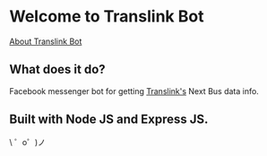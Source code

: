 Welcome to Translink Bot
=========================

[About Translink Bot](https://gomix.com/about)


What does it do?
----------------

Facebook messenger bot for getting [Translink's](http://translink.ca) Next Bus data info. 

Built with Node JS and Express JS.
-----------------

\ ゜o゜)ノ
